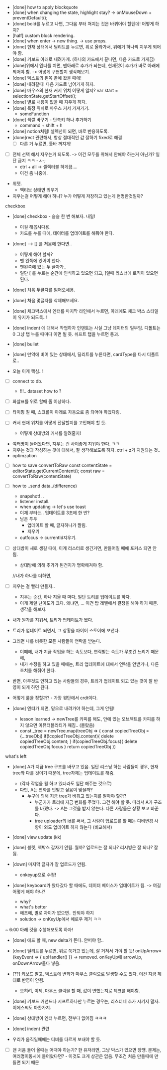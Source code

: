 - [done] how to apply blockquote
- [done] when changing the state, highlight stay? -> onMouseDown + preventDefault();
- [done] bold를 누르고 나면, 그다음 부터 쳐지는 것은 바뀌어야 할텐데! 어떻게 하지?
- [half] custom block rendering.
- [done] when enter -> new thing. -> use props.
- [done] 현재 상태에서 딜리트를 누르면, 위로 올라가서, 위에거 하나씩 지우게 되어야 함.
- [done] 키보드 아래로 내려가게. (하나의 카드에서 끝나면, 다음 카드로 가게끔)
- [done]위에서 엔터를 치면, 맨아래로 추가가 되는데, 현재것이 추가가 바로 아래에 되어야 함. -> 어떻게 구현할지 생각해보기. 
- [done] 텍스트의 왼쪽 끝에 왔을 때에!
- [done] 내려갈때! 다음 카드로 넘어가게 하자.
- [done] 마우스의 현재 커서 위치 어떻게 알지? var start = selectionState.getStartOffset();
- [done] 별로 내용이 없을 때 지우게 하자.
- [done] 특정 위치로 마우스 커서 가져가기.
  - someFunction
- [done] 색깔 바꾸기 - 단축키 하나 추가하기
  - command + shift + h
- [done] notion처럼! 셀렉션이 되면, 바로 반응하도록.
- [done]rect 관련해서, 항상 절대적인 값 잘하기 
  fixed로 해결
  - [ ] 다른 거 누르면, 툴바 꺼지게!
- [ ] 전체 선택 해서 지우는거 되도록. -> 이건 모두를 위해서 안해야 하는거 아닌가? 일단 금지 ㅋㅋ -ㅅ-; 
  - ctrl + all -> 셀렉터블 하게끔....
  - 이건 좀 나중에.
- 위젯. 
  - 엑티브 상태면 띄우기
- 지우는걸 어떻게 해야 하나? 누가 어떻게 저장하고 있는게 현명한것일까?

checkbox
- [done] checkbox - 슬슬 한 번 해보자. 내일!
  - 이걸 해봅시다용.
  - 카드를 누를 때에, 데이터를 업데이트를 해줘야 한다.
- [done] --> [] 를 처음에 한다면..
  - 어떻게 해야 할까?
  - 맨 왼쪽에 있어야 한다.
  - 맨왼쪽에 있는 두 글자가..
  - 일단 [ 를 누르는 순간에 인식하고 있으면 되고, ]일때 리스너에 로직이 있으면 된다.
- [done] 처음 두글자를 읽어오세용.
- [done] 처음 몇글자를 삭제해보세요.
- [done] 체크박스에서 엔터를 마지막 라인에서 누르면, 아래에도 체크 박스 스타일이 유지가 되도록..!
- [done] indent 에 대해서 작업하자
  인덴트는 사실 그냥 데이터의 일부임.
  디폴트는 0 
  그냥 탭 누를 때마다 이면 될 듯. 
  쉬프트 탭을 누르면 통과.  
- [done] bullet
- [done] 만약에 비어 있는 상태에서, 딜리트를 누른다면, cardType을 다시 디폴트로..

- 오늘 이게 핵심..!
- [ ] connect to db. 
  - !!!.. dataset how to ?
- [ ] 화살표를 위로 할때 좀 이상하다. 

- [ ] 타이핑 칠 때, 스크롤이 아래로 자동으로 좀 되어야 하겠다링.
- [ ] 커서 현재 위치를 어떻게 전달할지를 고민해야 할 듯.
  - 어떻게 상대방의 커서를 알려줄지!
- 여러명이 들어왔다면, 지우는 건 사이좋게 지워야 한다. ㅋㅋ
- 지우는 것과 작성하는 것에 대해서, 잘 생각해보도록 하자. ctrl + z가 지원되는 것..
- optimzation


- [ ] how to save
  convertToRaw
  const contentState = editorState.getCurrentContent();
  const raw = convertToRaw(contentState)

- [ ] how to ..send data..(difference)
  - snapshot! ..
  - listener install.
  - when updating -> let's use toast
  - 이제 부터는.. 업데이트를 3초에 한 번? 
  - 남은 투두 
    - 업데이트 할 때, 글자하나가 짤림.   
    - 지우기
  - outfocus -> currentId지우기.
- [ ] 상대방이 새로 생길 때에, 이게 리스터로 생긴거면, 만들어질 때에 포커스 되면 안됨.
  - 상대방에 의해 추가가 된건지가 명확해져야 함.

  //내가 하나를 더하면, 

- [ ] 지우는 걸 빨리 만들자..
  - 지우는 순간, 하나 지울 때 마다, 일단 트리를 업데이트를 하자. 
  - 이게 제일 난이도가 크다. 왜냐면, ... 이건 탑 레벨에서 결정을 해야 하기 때문.
생각을 해보자.

- 내가 뭔가를 지워서, 트리가 업데이트가 됐다.
- 트리가 업데이트 되면서, 그 상황을 파이어 스토어에 보낸다.
- 그러면 나를 비롯한 모든 사람들이 연락을 받는다.
  - 이때에, 내가 지금 작업을 하는 속도보다, 연락받는 속도가 무조건 느리기 때문에,
  - 내가 수정을 하고 있을 때에는, 트리 업데이트에 대해서 연락을 안받거나, 다른 조치를 해줘야 한다.

- 반면, 아무것도 안하고 있는 사람들의 경우, 트리가 업데이트 되고 있는 것이 잘 반영이 되게 하면 된다.
- 어떻게 룰을 정할까? - 가장 윗단에서 crdt이다.
- [done] 엔터가 되면, 밑으로 내려가야 하는데, 그게 안됨!
  -  lesson learned -> newTree를 카피를 해도, 안에 있는 오브젝트를 카피를 하지 않으면 이뮤터블리티가 깨짐.. (몰랐음)
  -  const _tree = newTree.map(treeObj => {
      const copiedTreeObj = {...treeObj}
      if(!copiedTreeObj.content){
        delete copiedTreeObj.content;
      }
      if(copiedTreeObj.focus){
        delete copiedTreeObj.focus
      }
      return copiedTreeObj
    })
  

what's left
- [done] A가 지금 tree 구조를 바꾸고 있음.
  일단 리스닝 하는 사람들이 경우, 현재 tree와 다를 것이기 때문에, tree자체는 업데이트를 해줌. 
  - (각자 작업을 뭘 하고 있더라도 일단 해주는 것으로)
  - 다만, A는 변화를 안받고 싶음이 맞을까? 
    - 누구에 의해 지금 tree가 바뀌고 있는지를 알아야 할까? 
      - 누군가가 트리에 지금 변화를 주었다. 
      그건 해야 할 듯. 따라서 A가 구조를 바꿨다. -> A는 그것을 받지 않는다.
      다른 사람들은 상황 보고 바꾼다.
      - tree uploader의 id를 써서, 그 사람이 업로드를 할 때는 디비변경 사항이 와도 업데이트 하지 않는다 (비교해서)
- [done] view update (kk)

- [done] 블렛, 첵박스 갑자기 안됨. 뭘까?
  업로드는 잘 되나?
  리시빙은 잘 되나?
  잘 됨.

- [down] 마지막 글자가 잘 업로드가 안됨.
  - onkeyup으로 수정!

- [done] keyboard가 왔다갔다 할 때에도, 데이터 베이스가 업데이트가 됨. -> 여길 어떻게 해야 하나? 
  - why?
  - what's better
  - 애초에, 별로 차이가 없으면.. 안되야 하지
  - solution
    -> onKeyUp에서 에로우 제거 ㅋㅋ 

~ 6:00 아래 것을 수행해보도록 하자!
- [done] 에드 할 때, new delta가 뜬다. 안떠야 함.. 
- [done] 딜리트를 누르면, 위로 쭉가고 있는데, 잘 거쳐서 가야 할 듯!
  onUpArrow={keyEvent => {
    upHandler()
  }}
  -> removed.
  onKeyUp에 arrowUp, onDownArrow둘다 넣음. 
- [??] 키보드 말고, 텍스트에 변화가 마우스 클릭으로 발생할 수도 있다. 이건 지금 제대로 반영이 안됨.
  - 오히려, 이제, 마우스 클릭을 할 때, 값이 변했는지로 체크를 해야함.

- [done] 키보드
  커맨드나 시프트하나만 누르는 경우는, 리스터네 추가 시키지 말자. 
  이에스씨도 마찬가지. 

- [done] 상대방이 엔터 누르면, 전부다 없어짐 ㅋㅋㅋ 
- [done] indent 관련

- 우리가 움직일때에는 디비를 다르게 보내야 할 듯.

- [ ] 맨 처음 들어 올때는 어때야 하는가? 
  한 유저라면, 그냥 박스가 있으면 장땡. 
  문제는, 여러명이동시에 들어왔다면? - 이것도 크게 상관은 없음. 무조건 처음 만들때에 만들면 되기 때문



